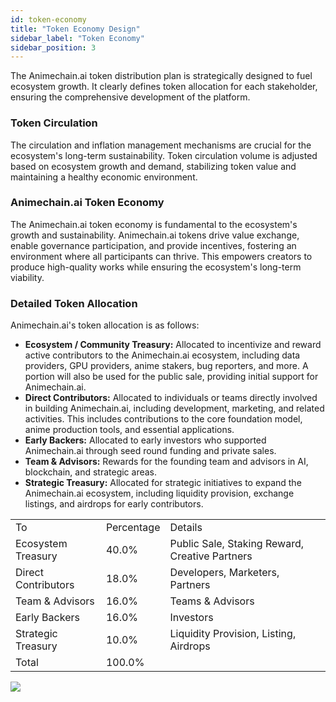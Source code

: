 ```yaml
---
id: token-economy
title: "Token Economy Design"
sidebar_label: "Token Economy"
sidebar_position: 3
---
```


The Animechain.ai token distribution plan is strategically designed to fuel ecosystem growth. It clearly defines token allocation for each stakeholder, ensuring the comprehensive development of the platform.


### Token Circulation

The circulation and inflation management mechanisms are crucial for the ecosystem's long-term sustainability. Token circulation volume is adjusted based on ecosystem growth and demand, stabilizing token value and maintaining a healthy economic environment.


### Animechain.ai Token Economy

The Animechain.ai token economy is fundamental to the ecosystem's growth and sustainability. Animechain.ai tokens drive value exchange, enable governance participation, and provide incentives, fostering an environment where all participants can thrive. This empowers creators to produce high-quality works while ensuring the ecosystem's long-term viability.


### Detailed Token Allocation

Animechain.ai's token allocation is as follows:



* **Ecosystem / Community Treasury:** Allocated to incentivize and reward active contributors to the Animechain.ai ecosystem, including data providers, GPU providers, anime stakers, bug reporters, and more. A portion will also be used for the public sale, providing initial support for Animechain.ai.
* **Direct Contributors:** Allocated to individuals or teams directly involved in building Animechain.ai, including development, marketing, and related activities. This includes contributions to the core foundation model, anime production tools, and essential applications.
* **Early Backers:** Allocated to early investors who supported Animechain.ai through seed round funding and private sales.
* **Team & Advisors:** Rewards for the founding team and advisors in AI, blockchain, and strategic areas.
* **Strategic Treasury:** Allocated for strategic initiatives to expand the Animechain.ai ecosystem, including liquidity provision, exchange listings, and airdrops for early contributors.


<table>
  <tr>
    <td>To</td>
    <td>Percentage</td>
    <td>Details</td>
  </tr>
  <tr>
    <td>Ecosystem Treasury</td>
    <td>40.0%</td>
    <td>Public Sale, Staking Reward, Creative Partners</td>
  </tr>
  <tr>
    <td>Direct Contributors</td>
    <td>18.0%</td>
    <td>Developers, Marketers, Partners</td>
  </tr>
  <tr>
    <td>Team & Advisors</td>
    <td>16.0%</td>
    <td>Teams & Advisors</td>
  </tr>
  <tr>
    <td>Early Backers</td>
    <td>16.0%</td>
    <td>Investors</td>
  </tr>
  <tr>
    <td>Strategic Treasury</td>
    <td>10.0%</td>
    <td>Liquidity Provision, Listing, Airdrops</td>
  </tr>
  <tr>
    <td>Total</td>
    <td>100.0%</td>
    <td></td>
  </tr>
</table>

<img src="/img/img7_allocation.png" className="custom-img"/>
